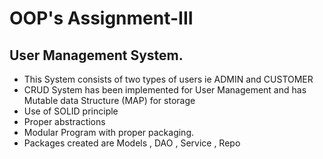 # OOP's Assignment-III
## User Management System.
- This System consists of two types of users ie ADMIN and CUSTOMER
- CRUD System  has been implemented for User Management and has Mutable data Structure  (MAP) for storage
- Use of SOLID principle
- Proper abstractions
- Modular Program with proper packaging.
- Packages created are Models , DAO , Service , Repo
